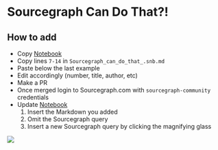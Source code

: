 # Sourcegraph Can Do That?!

## How to add

* Copy [Notebook](https://sourcegraph.com/notebooks/Tm90ZWJvb2s6MTQ3Mg==)
* Copy lines `7-14` in `Sourcegraph_can_do_that_.snb.md`
* Paste below the last example
* Edit accordingly (number, title, author, etc)
* Make a PR
* Once merged login to Sourcegraph.com with `sourcegraph-community` credentials
* Update [Notebook](https://sourcegraph.com/notebooks/Tm90ZWJvb2s6MTQ3Mg==) 
    1. Insert the Markdown you added
    2. Omit the Sourcegraph query
    3. Insert a new Sourcegraph query by clicking the magnifying glass

![](https://p21.p4.n0.cdn.getcloudapp.com/items/12uLdZXn/eb7f2e41-a985-4921-98c9-2317ce8b5898.jpg?v=8dc0e01c50003c8bde59cd13766a8fe3)
